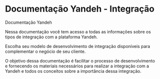 # Documentação Yandeh - Integração

Documentação Yandeh

Nessa documentação você tem acesso a todas as informações sobre os tipos de integração com a plataforma Yandeh.

Escolha seu modelo de desenvolvimento de integração disponíveis para complementar o negócio de seu cliente.

O objetivo dessa documentação é facilitar o processo de desenvolvimento e fornecendo os materiais necessários para realizar a integração com a Yandeh e todos os conceitos sobre a importância dessa integração.

